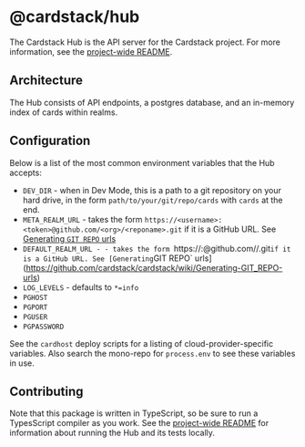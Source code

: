 # @cardstack/hub

The Cardstack Hub is the API server for the Cardstack project.
For more information, see the
[project-wide README](https://github.com/cardstack/cardstack/blob/master/README.md).

## Architecture

The Hub consists of API endpoints, a postgres database, and an in-memory index of
cards within realms.

## Configuration

Below is a list of the most common environment variables that the Hub accepts:

- `DEV_DIR` - when in Dev Mode, this is a path to a git repository on your hard drive, in the form `path/to/your/git/repo/cards` with `cards` at the end.
- `META_REALM_URL` - takes the form `https://<username>:<token>@github.com/<org>/<reponame>.git` if it is a GitHub URL. See [Generating `GIT REPO` urls](https://github.com/cardstack/cardstack/wiki/Generating-GIT_REPO-urls)
- `DEFAULT_REALM_URL - - takes the form `https://<username>:<token>@github.com/<org>/<reponame>.git` if it is a GitHub URL. See [Generating `GIT REPO` urls](https://github.com/cardstack/cardstack/wiki/Generating-GIT_REPO-urls)
- `LOG_LEVELS` - defaults to `*=info`
- `PGHOST`
- `PGPORT`
- `PGUSER`
- `PGPASSWORD`

See the `cardhost` deploy scripts for a listing of cloud-provider-specific variables.
Also search the mono-repo for `process.env` to see these variables in use.

## Contributing

Note that this package is written in TypeScript, so be sure to run a TypesScript
compiler as you work.
See the [project-wide README](https://github.com/cardstack/cardstack/blob/master/README.md)
for information about running the Hub and its tests locally.
